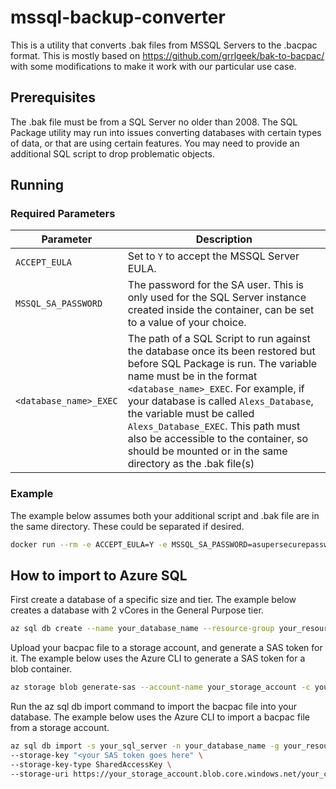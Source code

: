 # mssql-backup-converter

This is a utility that converts .bak files from MSSQL Servers to the .bacpac format. This is mostly based on https://github.com/grrlgeek/bak-to-bacpac/ with some modifications to make it work with our particular use case.

## Prerequisites
The .bak file must be from a SQL Server no older than 2008.
The SQL Package utility may run into issues converting databases with certain types of data, or that are using certain features. You may need to provide an additional SQL script to drop problematic objects.

## Running

### Required Parameters

| Parameter              | Description                                                                                                                                                                                                                                                                                                                                                                                                   |
| ---------------------- | ------------------------------------------------------------------------------------------------------------------------------------------------------------------------------------------------------------------------------------------------------------------------------------------------------------------------------------------------------------------------------------------------------------- |
| `ACCEPT_EULA`          | Set to `Y` to accept the MSSQL Server EULA.                                                                                                                                                                                                                                                                                                                                                                   |
| `MSSQL_SA_PASSWORD`    | The password for the SA user. This is only used for the SQL Server instance created inside the container, can be set to a value of your choice.                                                                                                                                                                                                                                                               |
| `<database_name>_EXEC` | The path of a SQL Script to run against the database once its been restored but before SQL Package is run. The variable name must be in the format `<database_name>_EXEC`. For example, if your database is called `Alexs_Database`, the variable must be called `Alexs_Database_EXEC`. This path must also be accessible to the container, so should be mounted or in the same directory as the .bak file(s) |

### Example

The example below assumes both your additional script and .bak file are in the same directory. These could be separated if desired.

```bash
docker run --rm -e ACCEPT_EULA=Y -e MSSQL_SA_PASSWORD=asupersecurepassword -e Alexs_Database_EXEC=/mnt/external/my_sql_script.sql -v ~/Documents/Workspace/bak-to-bacpac-test:/mnt/external --name bak-to-bacpac hmctspublic.azurecr.io/hmcts/mssql-backup-converter:latest
```

## How to import to Azure SQL

First create a database of a specific size and tier. The example below creates a database with 2 vCores in the General Purpose tier.

```bash
az sql db create --name your_database_name --resource-group your_resource_group --server your_sql_server -e GeneralPurpose -f Gen5 -c 2
```

Upload your bacpac file to a storage account, and generate a SAS token for it. The example below uses the Azure CLI to generate a SAS token for a blob container.

```bash
az storage blob generate-sas --account-name your_storage_account -c your_container_name -n your_backup.bacpac --permissions rw --expiry 2025-04-28T21:00:00Z --https-only
```

Run the az sql db import command to import the bacpac file into your database. The example below uses the Azure CLI to import a bacpac file from a storage account.

```bash
az sql db import -s your_sql_server -n your_database_name -g your_resource_group -p your_sql_server_admin_password -u your_sql_server_admin_login \
--storage-key "<your SAS token goes here" \
--storage-key-type SharedAccessKey \
--storage-uri https://your_storage_account.blob.core.windows.net/your_container_name/your_backup.bacpac
```